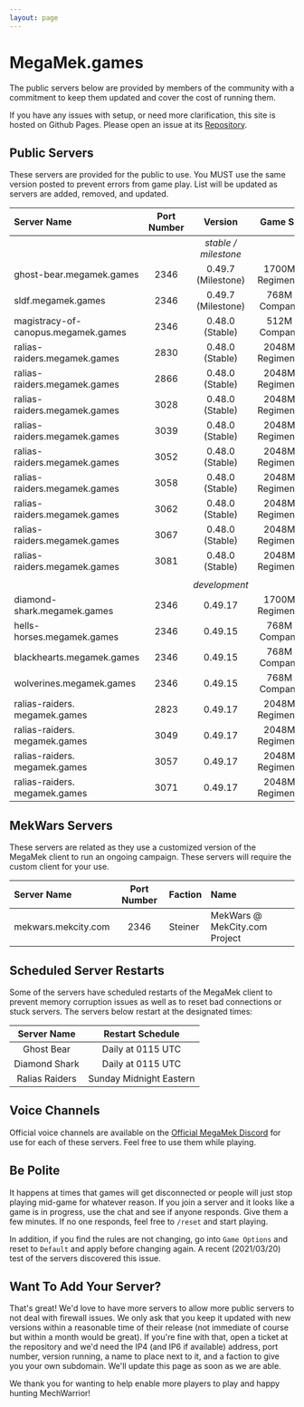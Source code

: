 ```yaml
---
layout: page
---
```

# MegaMek.games

The public servers below are provided by members of the community with a
commitment to keep them updated and cover the cost of running them.

If you have any issues with setup, or need more clarification, this site is
hosted on Github Pages. Please open an issue at its [Repository](https://github.com/rjhancock/megamek-games).

## Public Servers

These servers are provided for the public to use. You MUST use the same version
posted to prevent errors from game play. List will be updated as servers are
added, removed, and updated.

|Server Name|Port Number|Version|Game Size|Provided By|
|:------|:-----:|:--------:|:--:|-------:|
|||*stable / milestone*||
|ghost-bear.megamek.games            |2346|0.49.7 (Milestone)|1700M - Regimental? |TapEnvy.us, LLC|
|sldf.megamek.games                  |2346|0.49.7 (Milestone)|768M - Companies    |MegaMek Team|
|magistracy-of-canopus.megamek.games |2346|0.48.0 (Stable)|512M - Companies    |Delra|
|ralias-raiders.megamek.games        |2830|0.48.0 (Stable)|2048M - Regimental? |Sierra Invenio / SniperTeamTango|
|ralias-raiders.megamek.games        |2866|0.48.0 (Stable)|2048M - Regimental? |Sierra Invenio / SniperTeamTango|
|ralias-raiders.megamek.games        |3028|0.48.0 (Stable)|2048M - Regimental? |Sierra Invenio / SniperTeamTango|
|ralias-raiders.megamek.games        |3039|0.48.0 (Stable)|2048M - Regimental? |Sierra Invenio / SniperTeamTango|
|ralias-raiders.megamek.games        |3052|0.48.0 (Stable)|2048M - Regimental? |Sierra Invenio / SniperTeamTango|
|ralias-raiders.megamek.games        |3058|0.48.0 (Stable)|2048M - Regimental? |Sierra Invenio / SniperTeamTango|
|ralias-raiders.megamek.games        |3062|0.48.0 (Stable)|2048M - Regimental? |Sierra Invenio / SniperTeamTango|
|ralias-raiders.megamek.games        |3067|0.48.0 (Stable)|2048M - Regimental? |Sierra Invenio / SniperTeamTango|
|ralias-raiders.megamek.games        |3081|0.48.0 (Stable)|2048M - Regimental? |Sierra Invenio / SniperTeamTango|
||||||
|||*development*||
|diamond-shark.megamek.games  |2346|0.49.17|1700M - Regimental? |TapEnvy.us, LLC|
|hells-horses.megamek.games   |2346|0.49.15|768M - Companies    |MegaMek Team|
|blackhearts.megamek.games    |2346|0.49.15|768M - Companies    |MegaMek Team|
|wolverines.megamek.games     |2346|0.49.15|768M - Companies    |MegaMek Team|
|ralias-raiders. megamek.games|2823|0.49.17|2048M - Regimental? |Sierra Invenio / SniperTeamTango|
|ralias-raiders. megamek.games|3049|0.49.17|2048M - Regimental? |Sierra Invenio / SniperTeamTango|
|ralias-raiders. megamek.games|3057|0.49.17|2048M - Regimental? |Sierra Invenio / SniperTeamTango|
|ralias-raiders. megamek.games|3071|0.49.17|2048M - Regimental? |Sierra Invenio / SniperTeamTango|

## MekWars Servers

These servers are related as they use a customized version of the MegaMek client to
run an ongoing campaign. These servers will require the custom client for your use.

|Server Name|Port Number|Faction|Name|
|:----|:-----:|:-----|:------|
|mekwars.mekcity.com|2346|Steiner|MekWars @ MekCity.com Project|

## Scheduled Server Restarts

Some of the servers have scheduled restarts of the MegaMek client to prevent
memory corruption issues as well as to reset bad connections or stuck servers.
The servers below restart at the designated times:

|Server Name|Restart Schedule|
|:---------:|:--------------:|
|Ghost Bear     | Daily at 0115 UTC|
|Diamond Shark  | Daily at 0115 UTC|
|Ralias Raiders | Sunday Midnight Eastern|

## Voice Channels

Official voice channels are available on the [Official MegaMek Discord](https://discord.gg/XM54YH9396) for use for each of these servers. Feel free to use them while playing.

## Be Polite

It happens at times that games will get disconnected or people will just stop playing mid-game for whatever reason. If you join a server and it looks like a game is in progress, use the chat and see if anyone responds. Give them a few minutes. If no one responds, feel free to `/reset` and start playing.

In addition, if you find the rules are not changing, go into `Game Options` and reset to `Default` and apply before changing again. A recent (2021/03/20) test of the servers discovered this issue.

## Want To Add Your Server?

That's great! We'd love to have more servers to allow more public servers to not deal with firewall issues. We only ask that you keep it updated with new versions within a reasonable time of their release (not immediate of course but within a month would be great). If you're fine with that, open a ticket at the repository and we'd need the IP4 (and IP6 if available) address, port number, version running, a name to place next to it, and a faction to give you your own subdomain. We'll update this page as soon as we are able.

We thank you for wanting to help enable more players to play and happy hunting MechWarrior!
